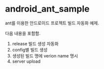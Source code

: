 android_ant_sample
==================

ant를 이용한 안드로이드 프로젝트 빌드 자동화 예제.

다음 내용을 포함함.

1. release 빌드 생성 자동화
1. config별 빌드 생성
1. 생성된 빌드 명에 verion name 명시
1. server upload
